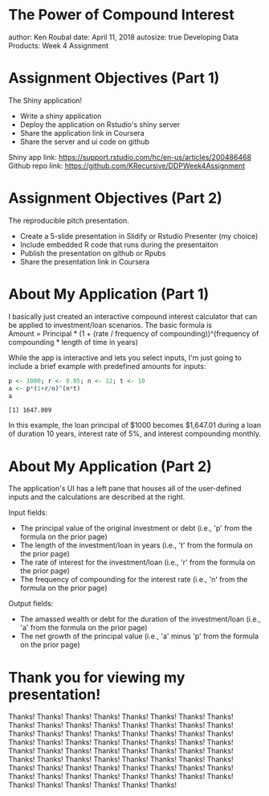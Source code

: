 

The Power of Compound Interest
========================================================
author: Ken Roubal
date: April 11, 2018
autosize: true
Developing Data Products:  Week 4 Assignment

Assignment Objectives (Part 1)
========================================================

The Shiny application!
- Write a shiny application
- Deploy the application on Rstudio's shiny server
- Share the application link in Coursera
- Share the server and ui code on github

Shiny app link:  <https://support.rstudio.com/hc/en-us/articles/200486468><br>
Github repo link:  <https://github.com/KRecursive/DDPWeek4Assignment>


Assignment Objectives (Part 2)
========================================================

The reproducible pitch presentation.
- Create a 5-slide presentation in Slidify or Rstudio Presenter (my choice)
- Include embedded R code that runs during the presentaiton
- Publish the presentation on github or Rpubs
- Share the presentation link in Coursera 


About My Application (Part 1)
========================================================

I basically just created an interactive compound interest calculator that can be applied to investment/loan scenarios.  The basic formula is <br> Amount = Principal * (1 + (rate / frequency of compounding))^(frequency of compounding * length of time in years)

While the app is interactive and lets you select inputs, I'm just going to include a brief example with predefined amounts for inputs: <br>

```r
p <- 1000; r <- 0.05; n <- 12; t <- 10
a <- p*(1+r/n)^(n*t)
a
```

```
[1] 1647.009
```
In this example, the loan principal of $1000 becomes $1,647.01 during a loan of duration 10 years, interest rate of 5%, and interest compounding monthly.


About My Application (Part 2)
========================================================

The application's UI has a left pane that houses all of the user-defined inputs and the calculations are described at the right.

Input fields:
- The principal value of the original investment or debt (i.e., 'p' from the formula on the prior page)
- The length of the investment/loan in years (i.e., 't' from the formula on the prior page)
- The rate of interest for the investment/loan (i.e., 'r' from the formula on the prior page)
- The frequency of compounding for the interest rate (i.e., 'n' from the formula on the prior page)

Output fields:
- The amassed wealth or debt for the duration of the investment/loan (i.e., 'a' from the formula on the prior page)
- The net growth of the principal value (i.e., 'a' minus 'p' from the formula on the prior page)


Thank you for viewing my presentation!
========================================================

Thanks!  Thanks!  Thanks!  Thanks!  Thanks!  Thanks!  Thanks!
Thanks!  Thanks!  Thanks!  Thanks!  Thanks!  Thanks!  Thanks!
Thanks!  Thanks!  Thanks!  Thanks!  Thanks!  Thanks!  Thanks!
Thanks!  Thanks!  Thanks!  Thanks!  Thanks!  Thanks!  Thanks!
Thanks!  Thanks!  Thanks!  Thanks!  Thanks!  Thanks!  Thanks!
Thanks!  Thanks!  Thanks!  Thanks!  Thanks!  Thanks!  Thanks!
Thanks!  Thanks!  Thanks!  Thanks!  Thanks!  Thanks!  Thanks!
Thanks!  Thanks!  Thanks!  Thanks!  Thanks!  Thanks!  Thanks!
Thanks!  Thanks!  Thanks!  Thanks!  Thanks!  Thanks!  Thanks!
Thanks!  Thanks!  Thanks!  Thanks!  Thanks!  Thanks!  Thanks!















